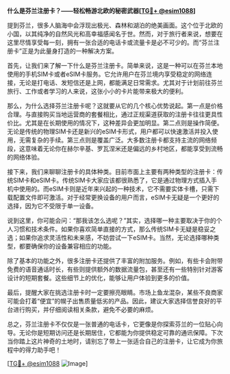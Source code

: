 **什么是芬兰注册卡？——轻松畅游北欧的秘密武器[[TG💪+ @esim1088](https://t.me/s/esim1088)]**

提到芬兰，很多人脑海中会浮现出极光、森林和湖泊的绝美画面。这个位于北欧的小国，以其纯净的自然风光和高幸福感闻名于世。然而，对于旅行者来说，想要在这里尽情享受每一刻，拥有一张合适的电话卡或流量卡是必不可少的。而“芬兰注册卡”正是为此量身打造的一种解决方案。

首先，让我们来了解一下什么是芬兰注册卡。简单来说，这是一种可以在芬兰本地使用的手机SIM卡或者eSIM卡服务。它允许用户在芬兰境内享受稳定的网络连接，无论是打电话、发短信还是上网，都能满足日常需求。尤其对于计划前往芬兰旅行、工作或者学习的人来说，这张小小的卡片能带来极大的便利。

那么，为什么选择芬兰注册卡呢？这就要从它的几个核心优势说起。第一点是价格合理。与直接购买当地运营商的套餐相比，通过正规渠道获取的注册卡往往更具性价比。尤其是在长期使用的情况下，这种差异会更加明显。第二点则是操作简便。无论是传统的物理SIM卡还是新兴的eSIM卡形式，用户都可以快速激活并投入使用，无需复杂的手续。第三点则是覆盖广泛。大多数注册卡都支持主流的网络频段，这意味着无论你在赫尔辛基、罗瓦涅米还是偏远的乡村地区，都能享受到流畅的网络体验。

接下来，我们来聊聊注册卡的具体种类。目前市面上主要有两种类型的注册卡：传统SIM卡和eSIM卡。传统SIM卡大家应该都很熟悉了，它是通过物理方式插入手机中使用的。而eSIM卡则是近年来兴起的一种技术，它不需要实体卡槽，只需下载配置文件即可激活。对于经常更换设备的用户而言，eSIM卡无疑是一个更好的选择，因为它不受限于单一设备。

说到这里，你可能会问：“那我该怎么选呢？”其实，选择哪一种主要取决于你的个人习惯和技术条件。如果你喜欢简单直接的方式，那么传统SIM卡无疑是稳妥之选；如果你追求灵活性和未来感，不妨尝试一下eSIM卡。当然，无论选择哪种类型，都要确保你的设备兼容相应的功能。

除了基本的功能之外，很多注册卡还提供了丰富的附加服务。例如，有些卡会附带免费的语音通话时长，有些则提供额外的数据流量包，甚至还有一些特别针对游客设计的短期套餐。这些细节上的优化，能够让用户体验到更多的价值。

最后，提醒大家在挑选注册卡时一定要擦亮眼睛。市场上鱼龙混杂，某些不良商家可能会打着“便宜”的幌子出售质量低劣的产品。因此，建议大家选择信誉良好的平台进行购买，并仔细阅读相关条款，避免不必要的麻烦。

总之，芬兰注册卡不仅仅是一张普通的电话卡，它更像是你探索芬兰的一位贴心向导。无论你是短期访问还是长期居住，它都能为你提供稳定可靠的通讯保障。下次当你踏上这片神奇的土地时，请别忘了带上一张适合自己的注册卡，让它成为你旅程中的得力助手吧！

[[TG💪+ @esim1088](https://t.me/s/esim1088) ![Image](https://i.postimg.cc/4NQfJmqS/Snipaste-2025-05-13-00-14-12.png)]